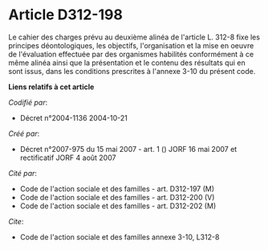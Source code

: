 # Article D312-198

Le cahier des charges prévu au deuxième alinéa de l'article L. 312-8 fixe les principes déontologiques, les objectifs,
l'organisation et la mise en oeuvre de l'évaluation effectuée par des organismes habilités conformément à ce même alinéa
ainsi que la présentation et le contenu des résultats qui en sont issus, dans les conditions prescrites à l'annexe 3-10 du
présent code.

**Liens relatifs à cet article**

_Codifié par_:

  - Décret n°2004-1136 2004-10-21

_Créé par_:

  - Décret n°2007-975 du 15 mai 2007 - art. 1 () JORF 16 mai 2007 et rectificatif JORF 4 août 2007

_Cité par_:

  - Code de l'action sociale et des familles - art. D312-197 (M)
  - Code de l'action sociale et des familles - art. D312-200 (V)
  - Code de l'action sociale et des familles - art. D312-202 (M)

_Cite_:

  - Code de l'action sociale et des familles annexe 3-10, L312-8
